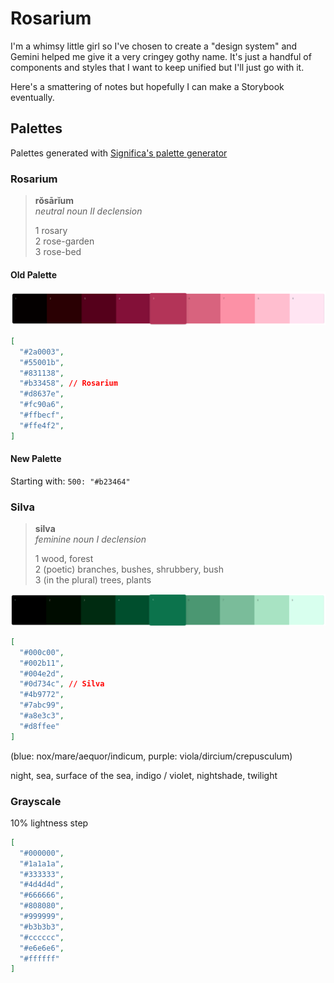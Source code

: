 # Rosarium

I'm a whimsy little girl so I've chosen to create a "design system" and Gemini helped me give it a very cringey gothy name. It's just a handful of components and styles that I want to keep unified but I'll just go with it.

Here's a smattering of notes but hopefully I can make a Storybook eventually.

## Palettes

Palettes generated with [Significa's palette generator](https://palette-generator.significa.co/?c=0D734C&s=10&cs=0.1&cm=0)

### Rosarium

> **rŏsārĭum**<br/>
> _neutral noun II declension_
>
> 1 rosary<br/>
> 2 rose-garden<br/>
> 3 rose-bed

#### Old Palette
![Rosarium color palette](app/assets/images/rosarium/palette-rosarium.png)

```json
[
  "#2a0003",
  "#55001b",
  "#831138",
  "#b33458", // Rosarium
  "#d8637e",
  "#fc90a6",
  "#ffbecf",
  "#ffe4f2",
]
```

#### New Palette
Starting with:
`500: "#b23464"`


### Silva

> **silva**<br/>
> _feminine noun I declension_
>
> 1 wood, forest<br/>
> 2 (poetic) branches, bushes, shrubbery, bush<br/>
> 3 (in the plural) trees, plants

![Silva color palette](app/assets/images/rosarium/palette-silva.png)

```json
[
  "#000c00",
  "#002b11",
  "#004e2d",
  "#0d734c", // Silva
  "#4b9772",
  "#7abc99",
  "#a8e3c3",
  "#d8ffee"
]
```

(blue: nox/mare/aequor/indicum, purple: viola/dircium/crepusculum)

night, sea, surface of the sea, indigo / violet, nightshade, twilight

### Grayscale

10% lightness step

```json
[
  "#000000",
  "#1a1a1a",
  "#333333",
  "#4d4d4d",
  "#666666",
  "#808080",
  "#999999",
  "#b3b3b3",
  "#cccccc",
  "#e6e6e6",
  "#ffffff"
]
```
